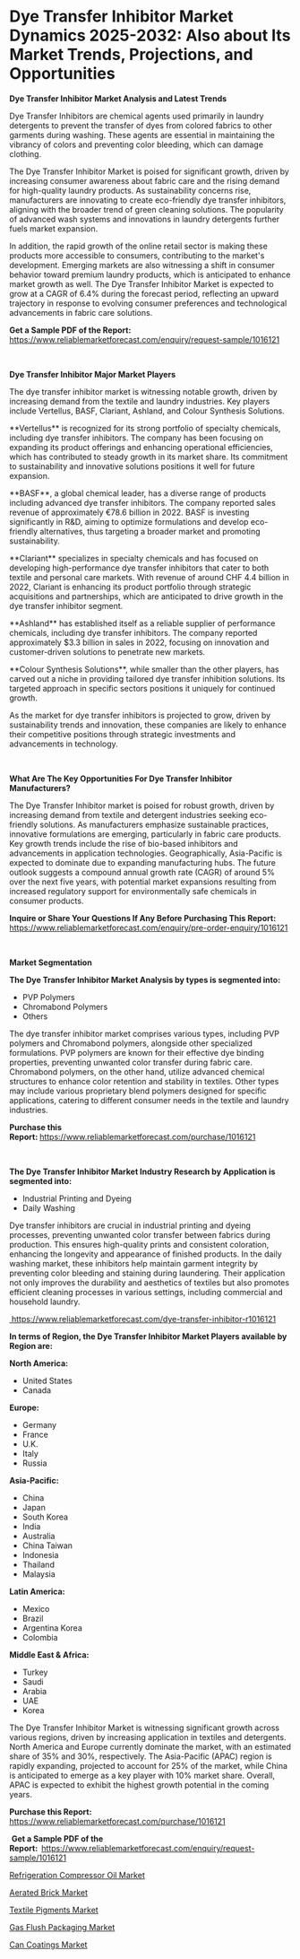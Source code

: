 <p><h1>Dye Transfer Inhibitor Market Dynamics 2025-2032: Also about Its Market Trends, Projections, and Opportunities</h1></p><p><strong>Dye Transfer Inhibitor Market Analysis and Latest Trends</strong></p>
<p><p>Dye Transfer Inhibitors are chemical agents used primarily in laundry detergents to prevent the transfer of dyes from colored fabrics to other garments during washing. These agents are essential in maintaining the vibrancy of colors and preventing color bleeding, which can damage clothing.</p><p>The Dye Transfer Inhibitor Market is poised for significant growth, driven by increasing consumer awareness about fabric care and the rising demand for high-quality laundry products. As sustainability concerns rise, manufacturers are innovating to create eco-friendly dye transfer inhibitors, aligning with the broader trend of green cleaning solutions. The popularity of advanced wash systems and innovations in laundry detergents further fuels market expansion.</p><p>In addition, the rapid growth of the online retail sector is making these products more accessible to consumers, contributing to the market's development. Emerging markets are also witnessing a shift in consumer behavior toward premium laundry products, which is anticipated to enhance market growth as well. The Dye Transfer Inhibitor Market is expected to grow at a CAGR of 6.4% during the forecast period, reflecting an upward trajectory in response to evolving consumer preferences and technological advancements in fabric care solutions.</p></p>
<p><strong>Get a Sample PDF of the Report:&nbsp;</strong> <a href="https://www.reliablemarketforecast.com/enquiry/request-sample/1016121?utm_campaign=1893&utm_medium=2&utm_source=Github&utm_content=ia&utm_term=31032025&utm_id=dye-transfer-inhibitor">https://www.reliablemarketforecast.com/enquiry/request-sample/1016121</a></p>
<p>&nbsp;</p>
<p><strong>Dye Transfer Inhibitor Major Market Players</strong></p>
<p><p>The dye transfer inhibitor market is witnessing notable growth, driven by increasing demand from the textile and laundry industries. Key players include Vertellus, BASF, Clariant, Ashland, and Colour Synthesis Solutions.</p><p>**Vertellus** is recognized for its strong portfolio of specialty chemicals, including dye transfer inhibitors. The company has been focusing on expanding its product offerings and enhancing operational efficiencies, which has contributed to steady growth in its market share. Its commitment to sustainability and innovative solutions positions it well for future expansion.</p><p>**BASF**, a global chemical leader, has a diverse range of products including advanced dye transfer inhibitors. The company reported sales revenue of approximately €78.6 billion in 2022. BASF is investing significantly in R&D, aiming to optimize formulations and develop eco-friendly alternatives, thus targeting a broader market and promoting sustainability.</p><p>**Clariant** specializes in specialty chemicals and has focused on developing high-performance dye transfer inhibitors that cater to both textile and personal care markets. With revenue of around CHF 4.4 billion in 2022, Clariant is enhancing its product portfolio through strategic acquisitions and partnerships, which are anticipated to drive growth in the dye transfer inhibitor segment.</p><p>**Ashland** has established itself as a reliable supplier of performance chemicals, including dye transfer inhibitors. The company reported approximately $3.3 billion in sales in 2022, focusing on innovation and customer-driven solutions to penetrate new markets.</p><p>**Colour Synthesis Solutions**, while smaller than the other players, has carved out a niche in providing tailored dye transfer inhibition solutions. Its targeted approach in specific sectors positions it uniquely for continued growth.</p><p>As the market for dye transfer inhibitors is projected to grow, driven by sustainability trends and innovation, these companies are likely to enhance their competitive positions through strategic investments and advancements in technology.</p></p>
<p>&nbsp;</p>
<p><strong>What Are The Key Opportunities For Dye Transfer Inhibitor Manufacturers?</strong></p>
<p><p>The Dye Transfer Inhibitor market is poised for robust growth, driven by increasing demand from textile and detergent industries seeking eco-friendly solutions. As manufacturers emphasize sustainable practices, innovative formulations are emerging, particularly in fabric care products. Key growth trends include the rise of bio-based inhibitors and advancements in application technologies. Geographically, Asia-Pacific is expected to dominate due to expanding manufacturing hubs. The future outlook suggests a compound annual growth rate (CAGR) of around 5% over the next five years, with potential market expansions resulting from increased regulatory support for environmentally safe chemicals in consumer products.</p></p>
<p><strong>Inquire or Share Your Questions If Any Before Purchasing This Report:</strong> <a href="https://www.reliablemarketforecast.com/enquiry/pre-order-enquiry/1016121?utm_campaign=1893&utm_medium=2&utm_source=Github&utm_content=ia&utm_term=31032025&utm_id=dye-transfer-inhibitor">https://www.reliablemarketforecast.com/enquiry/pre-order-enquiry/1016121</a></p>
<p>&nbsp;</p>
<p><strong>Market Segmentation</strong></p>
<p><strong>The Dye Transfer Inhibitor Market Analysis by types is segmented into:</strong></p>
<p><ul><li>PVP Polymers</li><li>Chromabond Polymers</li><li>Others</li></ul></p>
<p><p>The dye transfer inhibitor market comprises various types, including PVP polymers and Chromabond polymers, alongside other specialized formulations. PVP polymers are known for their effective dye binding properties, preventing unwanted color transfer during fabric care. Chromabond polymers, on the other hand, utilize advanced chemical structures to enhance color retention and stability in textiles. Other types may include various proprietary blend polymers designed for specific applications, catering to different consumer needs in the textile and laundry industries.</p></p>
<p><strong>Purchase this Report:&nbsp;</strong><a href="https://www.reliablemarketforecast.com/purchase/1016121?utm_campaign=1893&utm_medium=2&utm_source=Github&utm_content=ia&utm_term=31032025&utm_id=dye-transfer-inhibitor">https://www.reliablemarketforecast.com/purchase/1016121</a></p>
<p>&nbsp;</p>
<p><strong>The Dye Transfer Inhibitor Market Industry Research by Application is segmented into:</strong></p>
<p><ul><li>Industrial Printing and Dyeing</li><li>Daily Washing</li></ul></p>
<p><p>Dye transfer inhibitors are crucial in industrial printing and dyeing processes, preventing unwanted color transfer between fabrics during production. This ensures high-quality prints and consistent coloration, enhancing the longevity and appearance of finished products. In the daily washing market, these inhibitors help maintain garment integrity by preventing color bleeding and staining during laundering. Their application not only improves the durability and aesthetics of textiles but also promotes efficient cleaning processes in various settings, including commercial and household laundry.</p></p>
<p><a href="https://www.reliablemarketforecast.com/dye-transfer-inhibitor-r1016121?utm_campaign=1893&utm_medium=2&utm_source=Github&utm_content=ia&utm_term=31032025&utm_id=dye-transfer-inhibitor">&nbsp;https://www.reliablemarketforecast.com/dye-transfer-inhibitor-r1016121</a></p>
<p><strong>In terms of Region, the Dye Transfer Inhibitor Market Players available by Region are:</strong></p>
<p>
    <p> <strong> North America: </strong>
        <ul>
            <li>United States</li>
            <li>Canada</li>
        </ul>
        </p> 
    <p> <strong> Europe: </strong>
        <ul>
            <li>Germany</li>
            <li>France</li>
            <li>U.K.</li>
            <li>Italy</li>
            <li>Russia</li>
        </ul>
        </p> 
    <p> <strong> Asia-Pacific: </strong>
        <ul>
            <li>China</li>
            <li>Japan</li>
            <li>South Korea</li>
            <li>India</li>
            <li>Australia</li>
            <li>China Taiwan</li>
            <li>Indonesia</li>
            <li>Thailand</li>
            <li>Malaysia</li>
        </ul>
        </p> 
    <p> <strong> Latin America: </strong>
        <ul>
            <li>Mexico</li>
            <li>Brazil</li>
            <li>Argentina Korea</li>
            <li>Colombia</li>
        </ul>
        </p> 
    <p> <strong> Middle East & Africa: </strong>
        <ul>
            <li>Turkey</li>
            <li>Saudi</li>
            <li>Arabia</li>
            <li>UAE</li>
            <li>Korea</li>
        </ul>
    </p>
    </p>
<p><p>The Dye Transfer Inhibitor Market is witnessing significant growth across various regions, driven by increasing application in textiles and detergents. North America and Europe currently dominate the market, with an estimated share of 35% and 30%, respectively. The Asia-Pacific (APAC) region is rapidly expanding, projected to account for 25% of the market, while China is anticipated to emerge as a key player with 10% market share. Overall, APAC is expected to exhibit the highest growth potential in the coming years.</p></p>
<p><strong>Purchase this Report: </strong><a href="https://www.reliablemarketforecast.com/purchase/1016121?utm_campaign=1893&utm_medium=2&utm_source=Github&utm_content=ia&utm_term=31032025&utm_id=dye-transfer-inhibitor">https://www.reliablemarketforecast.com/purchase/1016121</a></p>
<p>&nbsp;<strong>Get a Sample PDF of the Report:&nbsp;&nbsp;</strong><a href="https://www.reliablemarketforecast.com/enquiry/request-sample/1016121?utm_campaign=1893&utm_medium=2&utm_source=Github&utm_content=ia&utm_term=31032025&utm_id=dye-transfer-inhibitor">https://www.reliablemarketforecast.com/enquiry/request-sample/1016121</a></p>
<p><strong></strong></p>
<p><p><a href="https://github.com/winjelequegt/Market-Research-Report-List-1/blob/main/refrigeration-compressor-oil-market.md?utm_campaign=1893&utm_medium=2&utm_source=Github&utm_content=ia&utm_term=31032025&utm_id=dye-transfer-inhibitor">Refrigeration Compressor Oil Market</a></p><p><a href="https://github.com/firdwsermald/Market-Research-Report-List-1/blob/main/aerated-brick-market.md?utm_campaign=1893&utm_medium=2&utm_source=Github&utm_content=ia&utm_term=31032025&utm_id=dye-transfer-inhibitor">Aerated Brick Market</a></p><p><a href="https://github.com/wilzeryammy/Market-Research-Report-List-1/blob/main/textile-pigments-market.md?utm_campaign=1893&utm_medium=2&utm_source=Github&utm_content=ia&utm_term=31032025&utm_id=dye-transfer-inhibitor">Textile Pigments Market</a></p><p><a href="https://github.com/fontshatintj/Market-Research-Report-List-1/blob/main/gas-flush-packaging-market.md?utm_campaign=1893&utm_medium=2&utm_source=Github&utm_content=ia&utm_term=31032025&utm_id=dye-transfer-inhibitor">Gas Flush Packaging Market</a></p><p><a href="https://github.com/bredevasil2q/Market-Research-Report-List-1/blob/main/can-coatings-market.md?utm_campaign=1893&utm_medium=2&utm_source=Github&utm_content=ia&utm_term=31032025&utm_id=dye-transfer-inhibitor">Can Coatings Market</a></p></p>